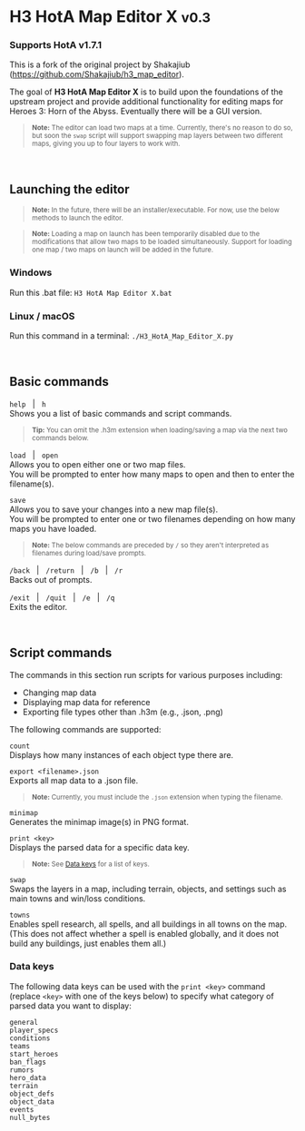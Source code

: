# **H3 HotA Map Editor X <small>v0.3</small>**
### **Supports HotA v1.7.1**

This is a fork of the original project by Shakajiub (https://github.com/Shakajiub/h3_map_editor).

The goal of **H3 HotA Map Editor X** is to build upon the foundations of the upstream project and provide additional functionality for editing maps for Heroes 3: Horn of the Abyss. Eventually there will be a GUI version.

><small>**Note:** The editor can load two maps at a time. Currently, there's no reason to do so, but soon the `swap` script will support swapping map layers between two different maps, giving you up to four layers to work with.</small>

&nbsp;

## Launching the editor
><small>**Note:** In the future, there will be an installer/executable. For now, use the below methods to launch the editor.</small>

><small>**Note:** Loading a map on launch has been temporarily disabled  due to the modifications that allow two maps to be loaded simultaneously. Support for loading one map / two maps on launch will be added in the future.</small>  

### Windows
Run this .bat file: `H3 HotA Map Editor X.bat`

### **Linux / macOS**
Run this command in a terminal: `./H3_HotA_Map_Editor_X.py`

&nbsp;

## Basic commands

`help`&nbsp;&nbsp;&nbsp;|&nbsp;&nbsp;&nbsp;`h`  
Shows you a list of basic commands and script commands.

><small>**Tip:** You can omit the .h3m extension when loading/saving a map via the next two commands below.</small>

`load`&nbsp;&nbsp;&nbsp;|&nbsp;&nbsp;&nbsp;`open`  
Allows you to open either one or two map files.  
You will be prompted to enter how many maps to open and then to enter the filename(s).

`save`  
Allows you to save your changes into a new map file(s).  
You will be prompted to enter one or two filenames depending on how many maps you have loaded.

><small>**Note:** The below commands are preceded by `/` so they aren't interpreted as filenames during load/save prompts.</small>

`/back`&nbsp;&nbsp;&nbsp;|&nbsp;&nbsp;&nbsp;`/return`&nbsp;&nbsp;&nbsp;|&nbsp;&nbsp;&nbsp;`/b`&nbsp;&nbsp;&nbsp;|&nbsp;&nbsp;&nbsp;`/r`  
Backs out of prompts.

`/exit`&nbsp;&nbsp;&nbsp;|&nbsp;&nbsp;&nbsp;`/quit`&nbsp;&nbsp;&nbsp;|&nbsp;&nbsp;&nbsp;`/e`&nbsp;&nbsp;&nbsp;|&nbsp;&nbsp;&nbsp;`/q`  
Exits the editor.

&nbsp;

## Script commands

The commands in this section run scripts for various purposes including:
- Changing map data
- Displaying map data for reference
- Exporting file types other than .h3m (e.g., .json, .png)

The following commands are supported:

`count`  
Displays how many instances of each object type there are.

`export <filename>.json`  
Exports all map data to a .json file.  
> <small>**Note:** Currently, you must include the `.json` extension when typing the filename.</small>

`minimap`  
Generates the minimap image(s) in PNG format.

`print <key>`  
Displays the parsed data for a specific data key.  
> <small>**Note:** See [Data keys](#data-keys) for a list of keys.</small>

`swap`  
Swaps the layers in a map, including terrain, objects, and settings such as main towns and win/loss conditions.

`towns`  
Enables spell research, all spells, and all buildings in all towns on the map. (This does not affect whether a spell is enabled globally, and it does not build any buildings, just enables them all.)

### Data keys
The following data keys can be used with the `print <key>` command (replace `<key>` with one of the keys below) to specify what category of parsed data you want to display:

`general`  
`player_specs`  
`conditions`  
`teams`  
`start_heroes`  
`ban_flags`  
`rumors`  
`hero_data`  
`terrain`  
`object_defs`  
`object_data`  
`events`  
`null_bytes`  

